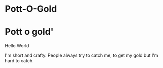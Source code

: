 # Pott-O-Gold
Pott o gold'
=============
Hello World


I'm short and crafty. People always try to catch me, to get my gold but I'm hard to catch.
